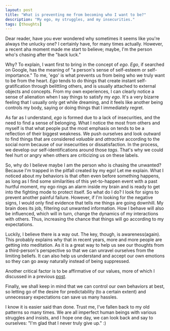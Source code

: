 ```yaml
---
layout: post
title: "What is preventing me from becoming who I want to be?"
description: "My ego, my struggles, and my insecurities."
tags: [thoughts]
---
```


Dear reader, have you ever wondered why sometimes it seems like you're always the unlucky one? I certainly have, for many times actually. However, a recent aha moment made me start to believe; maybe, I'm the person who's chasing after the "back luck." 

Why? To explain, I want first to bring in the concept of *ego*. *Ego*, if searched on Google, has the meaning of "a person's sense of self-esteem or self-importance." To me, 'ego' is what prevents us from being who we truly want to be from the heart. *Ego* tends to do things that create instant self-gratification through belittling others, and is usually attached to external objects and concepts. From my own experiences, I can clearly notice a sense of alienation when I say things to satisfy my *ego*. It's a very bizarre feeling that I usually only get while dreaming, and it feels like another being controls my body, saying or doing things that I immediately regret. 

As far as I understand, *ego* is formed due to a lack of insecurities, and the need to find a sense of belonging. What I notice the most from others and myself is that what people put the most emphasis on tends to be a reflection of their biggest weakness. We push ourselves and look outward to find things that are considered *valuable* and *attractive* according to the social norm because of our insecurities or dissatisfaction. In the process, we develop our self-identifications around those *tags*. That's why we could feel hurt or angry when others are criticizing us on these labels.

So, why do I believe maybe I am the person who is chasing the unwanted? Because I'm trapped in the pitfall created by my ego! Let me explain. What I noticed about my behaviors is that often even before something happens, as long as I find some similarities of this yet-to-happen event with a past hurtful moment, my ego rings an alarm inside my brain and is ready to get into the fighting mode to protect itself. So what do I do? I look for signs to prevent another painful failure. However, if I'm looking for the negative signs, I would only find evidence that tells me things are going downhill. My brain does its job, filtering out unwanted information. How I behave will also be influenced, which will in turn, change the dynamics of my interactions with others. Thus, increasing the chance that things will go according to my expectations.

Luckily, I believe there is a way out. The key, though, is awareness(again). This probably explains why that in recent years, more and more people are getting into meditation. As it is a great way to help us see our thoughts from a third-person's perspective so that we can unravel ourselves from the limiting beliefs. It can also help us understand and accept our own emotions so they can go away naturally instead of being suppressed. 

Another critical factor is to be affirmative of our values, more of which I discussed in a previous [post](https://sunfish2010.github.io/posts/love-yourself). 

Finally, we shall keep in mind that we can control our own behaviors at best, so letting go of the desire for predictability (to a certain extent) and unnecessary expectations can save us many hassles. 

I know it is easier said than done. Trust me, I've fallen back to my old patterns so many times. We are all imperfect human beings with various struggles and insists, and I hope one day, we can look back and say to ourselves: "I'm glad that I never truly give up." :)